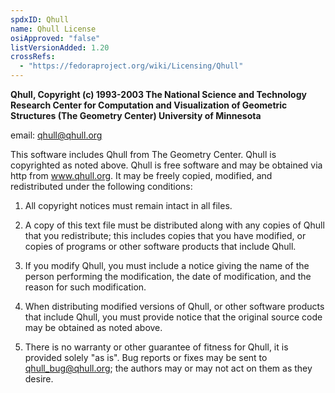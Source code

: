 ```yaml
---
spdxID: Qhull
name: Qhull License
osiApproved: "false"
listVersionAdded: 1.20
crossRefs: 
  - "https://fedoraproject.org/wiki/Licensing/Qhull"
---
```


**Qhull, Copyright (c) 1993-2003 The National Science and Technology Research Center for Computation and Visualization of Geometric Structures (The Geometry Center) University of Minnesota**

email: qhull@qhull.org

This software includes Qhull from The Geometry Center. Qhull is copyrighted as noted above. Qhull is free software and may be obtained via http from www.qhull.org. It may be freely copied, modified, and redistributed under the following conditions:

1. All copyright notices must remain intact in all files.

2. A copy of this text file must be distributed along with any copies of Qhull that you redistribute; this includes copies that you have modified, or copies of programs or other software products that include Qhull.

3. If you modify Qhull, you must include a notice giving the name of the person performing the modification, the date of modification, and the reason for such modification.

4. When distributing modified versions of Qhull, or other software products that include Qhull, you must provide notice that the original source code may be obtained as noted above.

5. There is no warranty or other guarantee of fitness for Qhull, it is provided solely "as is". Bug reports or fixes may be sent to qhull_bug@qhull.org; the authors may or may not act on them as they desire.
